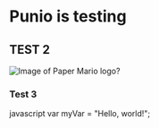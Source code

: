# Punio is testing

## TEST 2

![Image of Paper Mario logo?](https://images-wixmp-ed30a86b8c4ca887773594c2.wixmp.com/i/2d3136b1-7635-4f55-ba6b-9f6008a4ddb4/dg8zu25-2e09fe6d-fbb8-4ae1-9800-5e1df835c81c.jpg/v1/fill/w_1025,h_627,q_75,strp/paper_mario__the_thousand_year_door_remake_logo_by_abanimatio_dg8zu25-fullview.jpg)

### Test 3
javascript
var myVar = "Hello, world!";

